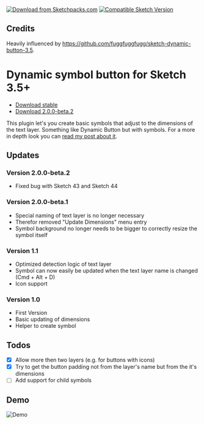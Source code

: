 [![Download from Sketchpacks.com](https://badges.sketchpacks.com/plugins/dreier.kristof.rbs/version.svg)](https://api.sketchpacks.com/v1/plugins/dreier.kristof.rbs/download) [![Compatible Sketch Version](https://badges.sketchpacks.com/plugins/dreier.kristof.rbs/compatibility.svg)](https://sketchpacks.com/herrkris/sketch-dynamic-symbol-button)

## Credits

Heavily influenced by https://github.com/fuggfuggfugg/sketch-dynamic-button-3.5.

# Dynamic symbol button for Sketch 3.5+

* [Download stable](https://github.com/herrkris/sketch-dynamic-symbol-button/archive/v1.1.1.zip)
* [Download 2.0.0-beta.2](https://github.com/herrkris/sketch-dynamic-symbol-button/archive/v2.0.0-beta.2.zip)

This plugin let's you create basic symbols that adjust to the dimensions of the text layer. Something like Dynamic Button but with symbols.
For a more in depth look you can [read my post about it](http://blog.herrkris.de/dynamic-buttons-with-symbols-and-sketch/).

## Updates

### Version 2.0.0-beta.2
* Fixed bug with Sketch 43 and Sketch 44

### Version 2.0.0-beta.1
* Special naming of text layer is no longer necessary
* Therefor removed "Update Dimensions" menu entry
* Symbol background no longer needs to be bigger to correctly resize the symbol itself

### Version 1.1
* Optimized detection logic of text layer
* Symbol can now easily be updated when the text layer name is changed (Cmd + Alt + D)
* Icon support

### Version 1.0
* First Version
* Basic updating of dimensions
* Helper to create symbol

## Todos
- [x] Allow more then two layers (e.g. for buttons with icons)
- [x] Try to get the button padding not from the layer's name but from the it's dimensions
- [ ] Add support for child symbols

## Demo
![Demo](https://cloud.githubusercontent.com/assets/9323/22391116/93d0af34-e4ef-11e6-9d58-cd2796bb6033.gif)

